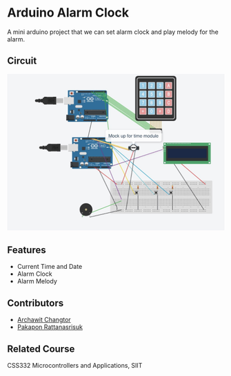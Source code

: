 # Arduino Alarm Clock

A mini arduino project that we can set alarm clock and play melody for the alarm.

## Circuit

![alarm clock - circuit](circuit.png)

## Features

- Current Time and Date
- Alarm Clock
- Alarm Melody

## Contributors

- [Archawit Changtor](https://github.com/archawitch)
- [Pakapon Rattanasrisuk](https://github.com/PakaponRattanasrisuk)

## Related Course

CSS332 Microcontrollers and Applications, SIIT
